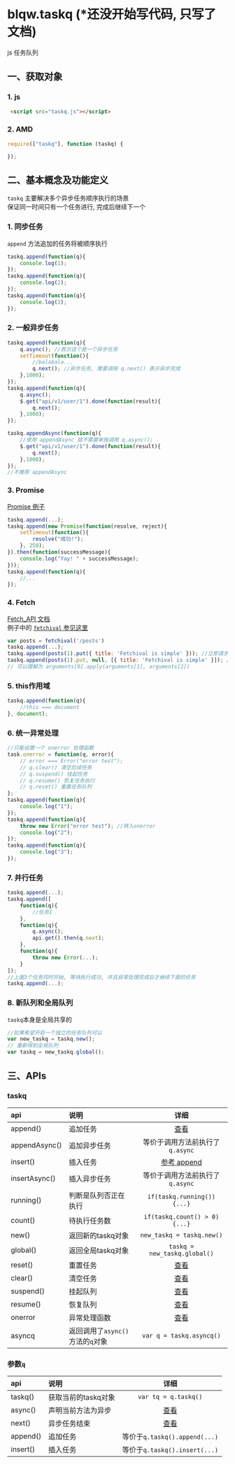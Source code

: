 # blqw.taskq (*还没开始写代码, 只写了文档)
js 任务队列

## 一、获取对象
### 1. js
```html
 <script src="taskq.js"></script>
```

### 2. AMD
```js
require(["taskq"], function (taskq) {

});
```

## 二、基本概念及功能定义
`taskq` 主要解决多个异步任务顺序执行的场景   
保证同一时间只有一个任务进行, 完成后继续下一个  

### 1. 同步任务
`append` 方法追加的任务将被顺序执行
```js
taskq.append(function(q){
    console.log(1);
}); 
taskq.append(function(q){
    console.log(2);
}); 
taskq.append(function(q){
    console.log(3);
}); 
```

### 2. 一般异步任务

```js
taskq.append(function(q){
    q.async(); //表示这个是一个异步任务
    setTimeout(function(){
        //balabala...
        q.next(); //异步任务, 需要调用 q.next() 表示异步完成
    },1000);
}); 
taskq.append(function(q){
    q.async(); 
    $.get("api/v1/user/1").done(function(result){
        q.next(); 
    },1000);
}); 

taskq.appendAsync(function(q){
    //使用 appendAsync 就不需要单独调用 q.async();
    $.get("api/v1/user/1").done(function(result){
        q.next(); 
    },1000);
}); 
//不推荐 appendAsync
```

### 3. Promise
[Promise 例子](https://developer.mozilla.org/zh-CN/docs/Web/JavaScript/Reference/Global_Objects/Promise#示例)
```js
taskq.append(...);
taskq.append(new Promise(function(resolve, reject){
    setTimeout(function(){
        resolve("成功!");
    }, 250);
}).then(function(successMessage){
    console.log("Yay! " + successMessage);
})); 
taskq.append(function(q){
    //...
});
```

### 4. Fetch
[Fetch_API 文档](https://developer.mozilla.org/zh-CN/docs/Web/API/Fetch_API/Using_Fetch#进行_fetch_请求)   
例子中的 [`fetchival` 参见这里](https://github.com/typicode/fetchival)
```js
var posts = fetchival('/posts')
taskq.append(...); 
taskq.append(posts(1).put({ title: 'Fetchival is simple' })); //立即请求, 等请求返回后继续下一个任务
taskq.append(posts(1).put, null, [{ title: 'Fetchival is simple' }]); //第三个参数将作为 调用 posts(1).put 方法的参数列表
// 可以理解为 arguments[0].apply(arguments[1], arguments[2])
``` 

### 5. this作用域
```js
taskq.append(function(q){
    //this === document
}, document);
```

### 6. 统一异常处理
```js
//只能设置一个 onerror 处理函数
task.onerror = function(q, error){
    // error === Error("error test");
    // q.clear() 清空后续任务
    // q.suspend() 挂起任务
    // q.resume() 恢复任务执行
    // q.reset() 重置任务队列
}; 
taskq.append(function(q){
    console.log("1");
});
taskq.append(function(q){
    throw new Error("error test"); //转入onerror
    console.log("2");
});
taskq.append(function(q){
    console.log("3");
});

```

### 7. 并行任务
```js
taskq.append(...); 
taskq.append([
    function(q){
        //任务1
    },
    function(q){
        q.async();
        api.get().then(q.next);
    },
    function(q){
        throw new Error(...);
    }
]); 
//上面3个任务同时开始, 等待执行成功, 并且异常处理完成后才继续下面的任务
taskq.append(...);
```

### 8. 新队列和全局队列
`taskq`本身是全局共享的
```js
//如果希望开启一个独立的任务队列可以
var new_taskq = taskq.new();
// 重新得到全局队列
var taskq = new_taskq.global();
```

## 三、APIs

### taskq
api | 说明 | 详细
:---|:---|:---:
append()|追加任务|[查看](apidoc/append.md)
appendAsync()|追加异步任务|等价于调用方法前执行了`q.async`
insert()|插入任务|[参考 append](apidoc/append.md)
insertAsync()|插入异步任务|等价于调用方法前执行了`q.async`
running()|判断是队列否正在执行|`if(taskq.running()){...}`
count()|待执行任务数|`if(taskq.count() > 0){...}`
new()|返回新的taskq对象|`new_taskq = taskq.new()`
global()|返回全局taskq对象|`taskq = new_taskq.global()`
reset()|重置任务|[查看](apidoc/??.md)
clear()|清空任务|[查看](apidoc/??.md)
suspend()|挂起队列|[查看](apidoc/??.md)
resume()|恢复队列|[查看](apidoc/??.md)
onerror|异常处理函数|[查看](apidoc/??.md)
asyncq|返回调用了`async()`方法的`q`对象|`var q = taskq.asyncq()`

### 参数`q`
api | 说明 | 详细
:---|:---|:---:
taskq()|获取当前的taskq对象|`var tq = q.taskq()`
async()|声明当前方法为异步|[查看](apidoc/??.md)
next()|异步任务结束|[查看](apidoc/??.md)
append()|追加任务|等价于`q.taskq().append(...)`
insert()|插入任务|等价于`q.taskq().insert(...)`
